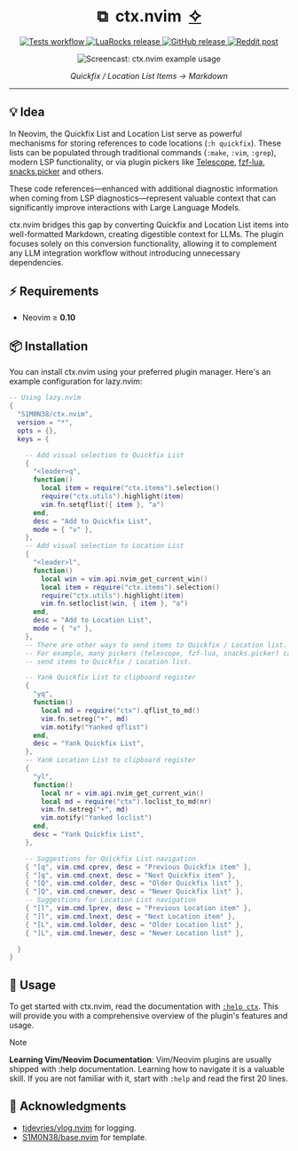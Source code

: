 <div align="center">
  <h1>⧉&nbsp;&nbsp;ctx.nvim&nbsp;&nbsp;<a href="https://github.com/S1M0N38/ai.nvim">✧</a></h1>
  <p align="center">
     <a href="https://github.com/S1M0N38/ctx.nvim/actions/workflows/run-tests.yml">
     <img alt="Tests workflow" src="https://img.shields.io/github/actions/workflow/status/S1M0N38/ctx.nvim/run-tests.yml?style=for-the-badge&label=Tests"/>
     </a>
     <a href="https://luarocks.org/modules/S1M0N38/ctx.nvim">
     <img alt="LuaRocks release" src="https://img.shields.io/luarocks/v/S1M0N38/ctx.nvim?style=for-the-badge&color=5d2fbf"/>
     </a>
     <a href="https://github.com/S1M0N38/ctx.nvim/releases">
     <img alt="GitHub release" src="https://img.shields.io/github/v/release/S1M0N38/ctx.nvim?style=for-the-badge&label=GitHub"/>
     </a>
     <a href="https://www.reddit.com/r/neovim/comments/.../">
     <img alt="Reddit post" src="https://img.shields.io/badge/post-reddit?style=for-the-badge&label=Reddit&color=FF5700"/>
     </a>
  </p>
  <div><img src="https://github.com/user-attachments/assets/df9a39ec-7d89-4270-99f3-9119870a026e" alt="Screencast: ctx.nvim example usage"></div>
  <p><em>Quickfix / Location List Items → Markdown</em></p>
  <hr>
</div>

## 💡 Idea

In Neovim, the Quickfix List and Location List serve as powerful mechanisms for storing references to code locations (`:h quickfix`). These lists can be populated through traditional commands (`:make`, `:vim`, `:grep`), modern LSP functionality, or via plugin pickers like [Telescope](https://github.com/nvim-telescope/telescope.nvim), [fzf-lua](https://github.com/ibhagwan/fzf-lua), [snacks.picker](https://github.com/folke/snacks.nvim) and others.

These code references—enhanced with additional diagnostic information when coming from LSP diagnostics—represent valuable context that can significantly improve interactions with Large Language Models.

ctx.nvim bridges this gap by converting Quickfix and Location List items into well-formatted Markdown, creating digestible context for LLMs. The plugin focuses solely on this conversion functionality, allowing it to complement any LLM integration workflow without introducing unnecessary dependencies.

## ⚡️ Requirements

- Neovim ≥ **0.10**

## 📦 Installation

You can install ctx.nvim using your preferred plugin manager. Here's an example configuration for lazy.nvim:

```lua
-- Using lazy.nvim
{
  "S1M0N38/ctx.nvim",
  version = "*",
  opts = {},
  keys = {

    -- Add visual selection to Quickfix List
    {
      "<leader>q",
      function()
        local item = require("ctx.items").selection()
        require("ctx.utils").highlight(item)
        vim.fn.setqflist({ item }, "a")
      end,
      desc = "Add to Quickfix List",
      mode = { "v" },
    },
    -- Add visual selection to Location List
    {
      "<leader>l",
      function()
        local win = vim.api.nvim_get_current_win()
        local item = require("ctx.items").selection()
        require("ctx.utils").highlight(item)
        vim.fn.setloclist(win, { item }, "a")
      end,
      desc = "Add to Location List",
      mode = { "v" },
    },
    -- There are other ways to send items to Quickfix / Location list.
    -- For example, many pickers (telescope, fzf-lua, snacks.picker) can
    -- send items to Quickfix / Location list.

    -- Yank Quickfix List to clipboard register
    {
      "yq",
      function()
        local md = require("ctx").qflist_to_md()
        vim.fn.setreg("+", md)
        vim.notify("Yanked qflist")
      end,
      desc = "Yank Quickfix List",
    },
    -- Yank Location List to clipboard register
    {
      "yl",
      function()
        local nr = vim.api.nvim_get_current_win()
        local md = require("ctx").loclist_to_md(nr)
        vim.fn.setreg("+", md)
        vim.notify("Yanked loclist")
      end,
      desc = "Yank Quickfix List",
    },

    -- Suggestions for Quickfix List navigation
    { "[q", vim.cmd.cprev, desc = "Previous Quickfix item" },
    { "]q", vim.cmd.cnext, desc = "Next Quickfix item" },
    { "[Q", vim.cmd.colder, desc = "Older Quickfix list" },
    { "]Q", vim.cmd.cnewer, desc = "Newer Quickfix list" },
    -- Suggestions for Location List navigation
    { "[l", vim.cmd.lprev, desc = "Previous Location item" },
    { "]l", vim.cmd.lnext, desc = "Next Location item" },
    { "[L", vim.cmd.lolder, desc = "Older Location list" },
    { "]L", vim.cmd.lnewer, desc = "Newer Location list" },

  }
}
```

## 🚀 Usage

To get started with ctx.nvim, read the documentation with [`:help ctx`](https://github.com/S1M0N38/ctx.nvim/blob/main/doc/ctx.txt). This will provide you with a comprehensive overview of the plugin's features and usage.

> [!NOTE]
> **Learning Vim/Neovim Documentation**: Vim/Neovim plugins are usually shipped with :help documentation. Learning how to navigate it is a valuable skill. If you are not familiar with it, start with `:help` and read the first 20 lines.

## 🙏 Acknowledgments

- [tjdevries/vlog.nvim](https://github.com/tjdevries/vlog.nvim) for logging.
- [S1M0N38/base.nvim](https://github.com/S1M0N38/base.nvim) for template.
